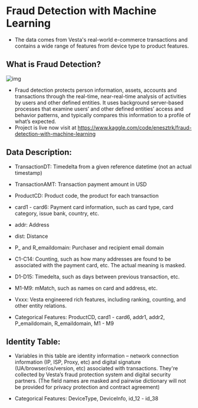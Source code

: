 # Fraud Detection with Machine Learning
- The data comes from Vesta's real-world e-commerce transactions and contains a wide range of features from device type to product features.

## What is Fraud Detection?
![img](https://github.com/enessoztrk/Fraud_Detection_with_Machine_Learning/blob/main/img/fraud.PNG?raw=true)

- Fraud detection protects person information, assets, accounts and transactions through the real-time, near-real-time analysis of activities by users and other defined entities. It uses background server-based processes that examine users’ and other defined entities’ access and behavior patterns, and typically compares this information to a profile of what’s expected.
- Project is live now visit at https://www.kaggle.com/code/enesztrk/fraud-detection-with-machine-learning
​
## Data Description:
- TransactionDT: Timedelta from a given reference datetime (not an actual timestamp)
- TransactionAMT: Transaction payment amount in USD
- ProductCD: Product code, the product for each transaction
- card1 - card6: Payment card information, such as card type, card category, issue bank, country, etc.
- addr: Address
- dist: Distance
- P_ and R_emaildomain: Purchaser and recipient email domain
- C1-C14: Counting, such as how many addresses are found to be associated with the payment card, etc. The actual meaning is masked.
- D1-D15: Timedelta, such as days between previous transaction, etc.
- M1-M9: mMatch, such as names on card and address, etc.
- Vxxx: Vesta engineered rich features, including ranking, counting, and other entity relations.

- Categorical Features: ProductCD, card1 - card6, addr1, addr2, P_emaildomain, R_emaildomain, M1 - M9
    
## Identity Table:
- Variables in this table are identity information – network connection information (IP, ISP, Proxy, etc) and digital signature (UA/browser/os/version, etc) associated with transactions. They're collected by Vesta’s fraud protection system and digital security partners. (The field names are masked and pairwise dictionary will not be provided for privacy protection and contract agreement)

- Categorical Features: DeviceType, DeviceInfo, id_12 - id_38
​
